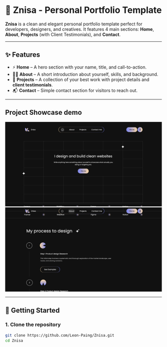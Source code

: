 # 🌸 Znisa - Personal Portfolio Template

**Znisa** is a clean and elegant personal portfolio template perfect for developers, designers, and creatives. It features 4 main sections: **Home**, **About**, **Projects** (with Client Testimonials), and **Contact**.

---

## ✨ Features

- ⚡ **Home** – A hero section with your name, title, and call-to-action.
- 🧍‍♀️ **About** – A short introduction about yourself, skills, and background.
- 💼 **Projects** – A collection of your best work with project details and **client testimonials**.
- 📬 **Contact** – Simple contact section for visitors to reach out.

---

## Project Showcase demo
<img src="./87F304E5-1B13-41B7-945F-59FAD6DA32E0_1_201_a.jpeg">
<img src="./57BB3135-2C8A-4D07-9FA5-1D52D154E37F_1_201_a.jpeg">

---

## 🚀 Getting Started

### 1. Clone the repository

```bash
git clone https://github.com/Leon-Paing/Znisa.git
cd Znisa
```

